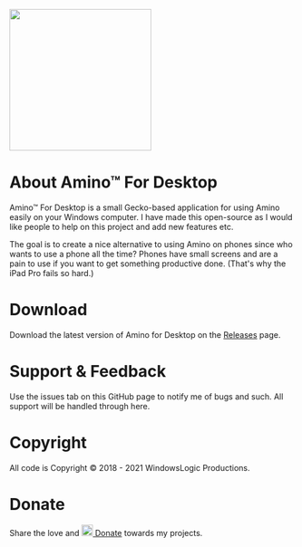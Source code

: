 <img src="https://windowslogic.co.uk/img/amino.png" width="250"></img>

# About Amino™ For Desktop
Amino™ For Desktop is a small Gecko-based application for using Amino easily on your Windows computer. I have made this open-source as I would like people to help on this project and add new features etc.

The goal is to create a nice alternative to using Amino on phones since who wants to use a phone all the time? Phones have small screens and are a pain to use if you want to get something productive done. (That's why the iPad Pro fails so hard.)

# Download

Download the latest version of Amino for Desktop on the [Releases](https://github.com/windowslogic/amino-for-desktop/releases) page.

# Support & Feedback

Use the issues tab on this GitHub page to notify me of bugs and such. All support will be handled through here.

# Copyright
All code is Copyright © 2018 - 2021 WindowsLogic Productions.

# Donate
Share the love and <a href="https://paypal.me/windowslogic"><img width="20" height=auto alt="Donate" src="https://windowslogic.co.uk/img/donate.png"> Donate</a> towards my projects.
